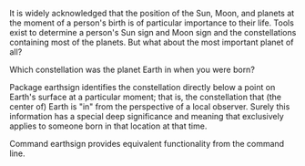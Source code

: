 It is widely acknowledged that the position of the Sun, Moon, and planets at the moment of a person's birth is of particular importance to their life. Tools exist to determine a person's Sun sign and Moon sign and the constellations containing most of the planets. But what about the most important planet of all?

Which constellation was the planet Earth in when you were born?

Package earthsign identifies the constellation directly below a point on Earth's surface at a particular moment; that is, the constellation that (the center of) Earth is "in" from the perspective of a local observer. Surely this information has a special deep significance and meaning that exclusively applies to someone born in that location at that time.

Command earthsign provides equivalent functionality from the command line.
